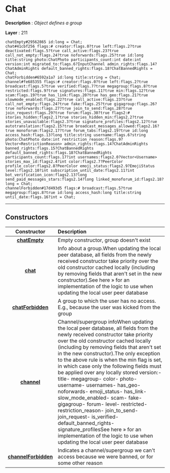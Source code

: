 # Chat

**Description** : *Object defines a group*

**Layer** : 211

```tl
chatEmpty#29562865 id:long = Chat;
chat#41cbf256 flags:# creator:flags.0?true left:flags.2?true deactivated:flags.5?true call_active:flags.23?true call_not_empty:flags.24?true noforwards:flags.25?true id:long title:string photo:ChatPhoto participants_count:int date:int version:int migrated_to:flags.6?InputChannel admin_rights:flags.14?ChatAdminRights default_banned_rights:flags.18?ChatBannedRights = Chat;
chatForbidden#6592a1a7 id:long title:string = Chat;
channel#fe685355 flags:# creator:flags.0?true left:flags.2?true broadcast:flags.5?true verified:flags.7?true megagroup:flags.8?true restricted:flags.9?true signatures:flags.11?true min:flags.12?true scam:flags.19?true has_link:flags.20?true has_geo:flags.21?true slowmode_enabled:flags.22?true call_active:flags.23?true call_not_empty:flags.24?true fake:flags.25?true gigagroup:flags.26?true noforwards:flags.27?true join_to_send:flags.28?true join_request:flags.29?true forum:flags.30?true flags2:# stories_hidden:flags2.1?true stories_hidden_min:flags2.2?true stories_unavailable:flags2.3?true signature_profiles:flags2.12?true autotranslation:flags2.15?true broadcast_messages_allowed:flags2.16?true monoforum:flags2.17?true forum_tabs:flags2.19?true id:long access_hash:flags.13?long title:string username:flags.6?string photo:ChatPhoto date:int restriction_reason:flags.9?Vector<RestrictionReason> admin_rights:flags.14?ChatAdminRights banned_rights:flags.15?ChatBannedRights default_banned_rights:flags.18?ChatBannedRights participants_count:flags.17?int usernames:flags2.0?Vector<Username> stories_max_id:flags2.4?int color:flags2.7?PeerColor profile_color:flags2.8?PeerColor emoji_status:flags2.9?EmojiStatus level:flags2.10?int subscription_until_date:flags2.11?int bot_verification_icon:flags2.13?long send_paid_messages_stars:flags2.14?long linked_monoforum_id:flags2.18?long = Chat;
channelForbidden#17d493d5 flags:# broadcast:flags.5?true megagroup:flags.8?true id:long access_hash:long title:string until_date:flags.16?int = Chat;
```

---

## Constructors

| Constructor | Description |
| :---: | :--- |
| [**chatEmpty**](constructor/chatEmpty) | Empty constructor, group doesn't exist |
| [**chat**](constructor/chat) | Info about a group.When updating the local peer database, all fields from the newly received constructor take priority over the old constructor cached locally (including by removing fields that aren't set in the new constructor).See here » for an implementation of the logic to use when updating the local user peer database |
| [**chatForbidden**](constructor/chatForbidden) | A group to which the user has no access. E.g., because the user was kicked from the group |
| [**channel**](constructor/channel) | Channel/supergroup infoWhen updating the local peer database, all fields from the newly received constructor take priority over the old constructor cached locally (including by removing fields that aren't set in the new constructor).The only exception to the above rule is when the min flag is set, in which case only the following fields must be applied over any locally stored version:- title- megagroup- color- photo- username- usernames- has_geo- noforwards- emoji_status- has_link- slow_mode_enabled- scam- fake- gigagroup- forum- level- restricted- restriction_reason- join_to_send- join_request- is_verified- default_banned_rights- signature_profilesSee here » for an implementation of the logic to use when updating the local user peer database |
| [**channelForbidden**](constructor/channelForbidden) | Indicates a channel/supergroup we can't access because we were banned, or for some other reason |